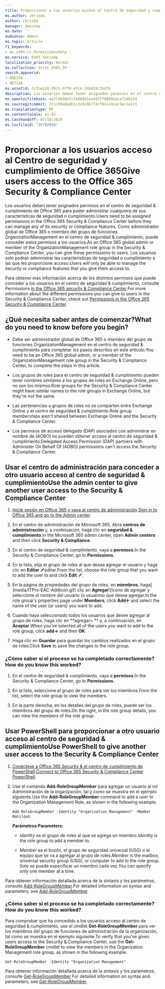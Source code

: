 ```yaml
---
title: Proporcionar a los usuarios acceso al Centro de seguridad y cumplimiento de Office 365
ms.author: chrisda
author: chrisda
manager: dansimp
ms.date: ''
audience: Admin
ms.topic: article
f1_keywords:
- ms.o365.cc.PermissionsHelp
ms.service: O365-seccomp
localization_priority: Normal
ms.collection: Strat_O365_IP
search.appverid:
- MOE150
- MET150
ms.assetid: 2cfce2c8-20c5-47f9-afc4-24b059c1bd76
description: Los usuarios deben tener asignados permisos en el centro de seguridad & cumplimiento de Office 365 para poder administrar cualquiera de sus características de seguridad o cumplimiento.
ms.openlocfilehash: ea774648efcfe80461eae937f80856acaf1db224
ms.sourcegitcommit: 7c1cb9e8adb1c3e9c667f4cf02ca3cec3ec1e171
ms.translationtype: MT
ms.contentlocale: es-ES
ms.lasthandoff: 07/18/2019
ms.locfileid: "35792016"
---
```

# <a name="give-users-access-to-the-office-365-security--compliance-center"></a><span data-ttu-id="23d4c-103">Proporcionar a los usuarios acceso al Centro de seguridad y cumplimiento de Office 365</span><span class="sxs-lookup"><span data-stu-id="23d4c-103">Give users access to the Office 365 Security & Compliance Center</span></span>

<span data-ttu-id="23d4c-104">Los usuarios deben tener asignados permisos en el centro de seguridad & cumplimiento de Office 365 para poder administrar cualquiera de sus características de seguridad o cumplimiento.</span><span class="sxs-lookup"><span data-stu-id="23d4c-104">Users need to be assigned permissions in the Office 365 Security & Compliance Center before they can manage any of its security or compliance features.</span></span> <span data-ttu-id="23d4c-105">Como administrador global de Office 365 o miembro del grupo de funciones OrganizationManagement en el centro de seguridad & cumplimiento, puede conceder estos permisos a los usuarios.</span><span class="sxs-lookup"><span data-stu-id="23d4c-105">As an Office 365 global admin or member of the OrganizationManagement role group in the Security & Compliance Center, you can give these permissions to users.</span></span> <span data-ttu-id="23d4c-106">Los usuarios solo podrán administrar las características de seguridad o cumplimiento a las que les proporcione acceso.</span><span class="sxs-lookup"><span data-stu-id="23d4c-106">Users will only be able to manage the security or compliance features that you give them access to.</span></span> 
  
<span data-ttu-id="23d4c-107">Para obtener más información acerca de los distintos permisos que puede conceder a los usuarios en el centro de seguridad & cumplimiento, consulte Permissions [in the Office 365 security & Compliance Center](permissions-in-the-security-and-compliance-center.md).</span><span class="sxs-lookup"><span data-stu-id="23d4c-107">For more information about the different permissions you can give to users in the Security & Compliance Center, check out [Permissions in the Office 365 Security & Compliance Center](permissions-in-the-security-and-compliance-center.md).</span></span>
  
## <a name="what-do-you-need-to-know-before-you-begin"></a><span data-ttu-id="23d4c-108">¿Qué necesita saber antes de comenzar?</span><span class="sxs-lookup"><span data-stu-id="23d4c-108">What do you need to know before you begin?</span></span>

- <span data-ttu-id="23d4c-109">Debe ser administrador global de Office 365 o miembro del grupo de funciones OrganizationManagement en el centro de seguridad & cumplimiento para completar los pasos descritos en este artículo.</span><span class="sxs-lookup"><span data-stu-id="23d4c-109">You need to be an Office 365 global admin, or a member of the OrganizationManagement role group in the Security & Compliance Center, to complete the steps in this article.</span></span>

- <span data-ttu-id="23d4c-110">Los grupos de roles para el centro de seguridad & cumplimiento pueden tener nombres similares a los grupos de roles en Exchange Online, pero no son los mismos.</span><span class="sxs-lookup"><span data-stu-id="23d4c-110">Role groups for the Security & Compliance Center might have similar names to the role groups in Exchange Online, but they're not the same.</span></span>

- <span data-ttu-id="23d4c-111">Las pertenencias a grupos de roles no se comparten entre Exchange Online y el centro de seguridad & cumplimiento.</span><span class="sxs-lookup"><span data-stu-id="23d4c-111">Role group memberships aren't shared between Exchange Online and the Security & Compliance Center.</span></span>

- <span data-ttu-id="23d4c-112">Los permisos de acceso delegado (DAP) asociados con administrar en nombre de (AOBO) no pueden obtener acceso al centro de seguridad & cumplimiento.</span><span class="sxs-lookup"><span data-stu-id="23d4c-112">Delegated Access Permission (DAP) partners with Administer On Behalf Of (AOBO) permissions can't access the Security & Compliance Center.</span></span>

## <a name="use-the-admin-center-to-give-another-user-access-to-the-security--compliance-center"></a><span data-ttu-id="23d4c-113">Usar el centro de administración para conceder a otro usuario acceso al centro de seguridad & cumplimiento</span><span class="sxs-lookup"><span data-stu-id="23d4c-113">Use the admin center to give another user access to the Security & Compliance Center</span></span>

1. <span data-ttu-id="23d4c-114">[Inicie sesión en Office 365 y vaya al centro de administración](https://go.microsoft.com/fwlink/p/?LinkId=525275).</span><span class="sxs-lookup"><span data-stu-id="23d4c-114">[Sign in to Office 365 and go to the Admin center](https://go.microsoft.com/fwlink/p/?LinkId=525275).</span></span>

2. <span data-ttu-id="23d4c-115">En el centro de administración de Microsoft 365, Abra **centros de administración** y, a continuación, haga clic en **seguridad & cumplimiento**.</span><span class="sxs-lookup"><span data-stu-id="23d4c-115">In the Microsoft 365 admin center, open **Admin centers** and then click **Security & Compliance**.</span></span>

3. <span data-ttu-id="23d4c-116">En el centro de seguridad & cumplimiento, vaya a **permisos**.</span><span class="sxs-lookup"><span data-stu-id="23d4c-116">In the Security & Compliance Center, go to **Permissions**.</span></span>

4. <span data-ttu-id="23d4c-117">En la lista, elija el grupo de roles al que desea agregar el usuario y haga clic en **Editar** ![icono](media/O365-MDM-CreatePolicy-EditIcon.gif)editar.</span><span class="sxs-lookup"><span data-stu-id="23d4c-117">From the list, choose the role group that you want to add the user to and click **Edit** ![Edit icon](media/O365-MDM-CreatePolicy-EditIcon.gif).</span></span>

5. <span data-ttu-id="23d4c-118">En la página de propiedades del grupo de roles, en **miembros**, haga](media/ITPro-EAC-AddIcon.gif) clic en **Agregar**![icono de agregar y seleccione el nombre del usuario (o usuarios) que desea agregar.</span><span class="sxs-lookup"><span data-stu-id="23d4c-118">In the role group's properties page under **Members**, click **Add**![Add Icon](media/ITPro-EAC-AddIcon.gif) and select the name of the user (or users) you want to add.</span></span>

6. <span data-ttu-id="23d4c-119">Cuando haya seleccionado todos los usuarios que desee agregar al grupo de roles, haga clic en \*\*agregar\> \*\* y, a continuación, en **Aceptar**.</span><span class="sxs-lookup"><span data-stu-id="23d4c-119">When you've selected all of the users you want to add to the role group, click **add-\>** and then **OK**.</span></span>

7. <span data-ttu-id="23d4c-120">Haga clic en **Guardar** para guardar los cambios realizados en el grupo de roles.</span><span class="sxs-lookup"><span data-stu-id="23d4c-120">Click **Save** to save the changes to the role group.</span></span>

### <a name="how-do-you-know-this-worked"></a><span data-ttu-id="23d4c-121">¿Cómo saber si el proceso se ha completado correctamente?</span><span class="sxs-lookup"><span data-stu-id="23d4c-121">How do you know this worked?</span></span>

1. <span data-ttu-id="23d4c-122">En el centro de seguridad & cumplimiento, vaya a **permisos**.</span><span class="sxs-lookup"><span data-stu-id="23d4c-122">In the Security & Compliance Center, go to **Permissions**.</span></span>

2. <span data-ttu-id="23d4c-123">En la lista, seleccione el grupo de roles para ver los miembros.</span><span class="sxs-lookup"><span data-stu-id="23d4c-123">From the list, select the role group to view the members.</span></span>

3. <span data-ttu-id="23d4c-124">En la parte derecha, en los detalles del grupo de roles, puede ver los miembros del grupo de roles.</span><span class="sxs-lookup"><span data-stu-id="23d4c-124">On the right, in the role group details, you can view the members of the role group.</span></span>

## <a name="use-powershell-to-give-another-user-access-to-the-security--compliance-center"></a><span data-ttu-id="23d4c-125">Usar PowerShell para proporcionar a otro usuario acceso al centro de seguridad & cumplimiento</span><span class="sxs-lookup"><span data-stu-id="23d4c-125">Use PowerShell to give another user access to the Security & Compliance Center</span></span>

1. <span data-ttu-id="23d4c-126">[Conéctese a Office 365 Security & el centro de cumplimiento de PowerShell](https://docs.microsoft.com/en-us/powershell/exchange/office-365-scc/connect-to-scc-powershell/connect-to-scc-powershell?view=exchange-ps).</span><span class="sxs-lookup"><span data-stu-id="23d4c-126">[Connect to Office 365 Security & Compliance Center PowerShell](https://docs.microsoft.com/en-us/powershell/exchange/office-365-scc/connect-to-scc-powershell/connect-to-scc-powershell?view=exchange-ps).</span></span>

2. <span data-ttu-id="23d4c-127">Use el comando **Add-RoleGroupMember** para agregar un usuario al rol Administración de la organización, tal y como se muestra en el ejemplo siguiente.</span><span class="sxs-lookup"><span data-stu-id="23d4c-127">Use the **Add-RoleGroupMember** command to add a user to the Organization Management Role, as shown in the following example.</span></span>

   ```
   Add-RoleGroupMember -Identity "Organization Management" -Member MatildaS
   ```

   <span data-ttu-id="23d4c-128">**Parámetros**:</span><span class="sxs-lookup"><span data-stu-id="23d4c-128">**Parameters**:</span></span>
  
   - <span data-ttu-id="23d4c-129">_Identity_ es el grupo de roles al que se agrega un miembro.</span><span class="sxs-lookup"><span data-stu-id="23d4c-129">_Identity_ is the role group to add a member to.</span></span>

   - <span data-ttu-id="23d4c-130">_Member_ es el buzón, el grupo de seguridad universal (USG) o el equipo que se va a agregar al grupo de roles.</span><span class="sxs-lookup"><span data-stu-id="23d4c-130">_Member_ is the mailbox, universal security group (USG), or computer to add to the role group.</span></span> <span data-ttu-id="23d4c-131">Solo se puede especificar un miembro cada vez.</span><span class="sxs-lookup"><span data-stu-id="23d4c-131">You can specify only one member at a time.</span></span>

<span data-ttu-id="23d4c-132">Para obtener información detallada acerca de la sintaxis y los parámetros, consulte [Add-RoleGroupMember](https://go.microsoft.com/fwlink/p/?LinkId=510859).</span><span class="sxs-lookup"><span data-stu-id="23d4c-132">For detailed information on syntax and parameters, see [Add-RoleGroupMember](https://go.microsoft.com/fwlink/p/?LinkId=510859).</span></span>
  
### <a name="how-do-you-know-this-worked"></a><span data-ttu-id="23d4c-133">¿Cómo saber si el proceso se ha completado correctamente?</span><span class="sxs-lookup"><span data-stu-id="23d4c-133">How do you know this worked?</span></span>

<span data-ttu-id="23d4c-134">Para comprobar que ha concedido a los usuarios acceso al centro de seguridad & cumplimiento, use el cmdlet **Get-RoleGroupMember** para ver los miembros del grupo de funciones de administración de la organización, tal como se muestra en el ejemplo siguiente.</span><span class="sxs-lookup"><span data-stu-id="23d4c-134">To verify that you've given users access to the Security & Compliance Center, use the **Get-RoleGroupMember** cmdlet to view the members in the Organization Management role group, as shown in the following example.</span></span>
  
```
Get-RoleGroupMember -Identity "Organization Management"
```

<span data-ttu-id="23d4c-135">Para obtener información detallada acerca de la sintaxis y los parámetros, consulte [Get-RoleGroupMember](https://go.microsoft.com/fwlink/p/?LinkId=510860).</span><span class="sxs-lookup"><span data-stu-id="23d4c-135">For detailed information on syntax and parameters, see [Get-RoleGroupMember](https://go.microsoft.com/fwlink/p/?LinkId=510860).</span></span>
